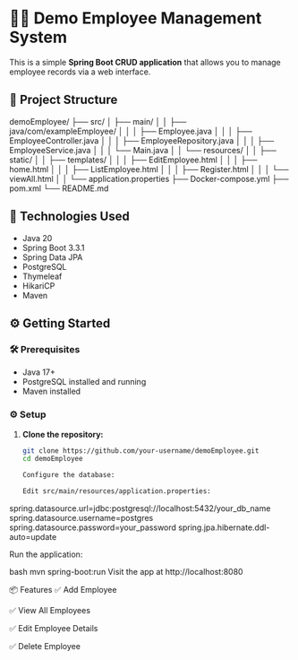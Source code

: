 # 🧑‍💼 Demo Employee Management System

This is a simple **Spring Boot CRUD application** that allows you to manage employee records via a web interface.

## 📁 Project Structure

demoEmployee/
├── src/
│ ├── main/
│ │ ├── java/com/exampleEmployee/
│ │ │ ├── Employee.java
│ │ │ ├── EmployeeController.java
│ │ │ ├── EmployeeRepository.java
│ │ │ ├── EmployeeService.java
│ │ │ └── Main.java
│ │ └── resources/
│ │ ├── static/
│ │ ├── templates/
│ │ │ ├── EditEmployee.html
│ │ │ ├── home.html
│ │ │ ├── ListEmployee.html
│ │ │ ├── Register.html
│ │ │ └── viewAll.html
│ │ └── application.properties
├── Docker-compose.yml
├── pom.xml
└── README.md


## 🔧 Technologies Used

- Java 20
- Spring Boot 3.3.1
- Spring Data JPA
- PostgreSQL
- Thymeleaf
- HikariCP
- Maven

## ⚙️ Getting Started

### 🛠️ Prerequisites
- Java 17+
- PostgreSQL installed and running
- Maven installed

### ⚙️ Setup

1. **Clone the repository:**
   ```bash
   git clone https://github.com/your-username/demoEmployee.git
   cd demoEmployee

   Configure the database:

   Edit src/main/resources/application.properties:

spring.datasource.url=jdbc:postgresql://localhost:5432/your_db_name
spring.datasource.username=postgres
spring.datasource.password=your_password
spring.jpa.hibernate.ddl-auto=update

Run the application:

bash
mvn spring-boot:run
Visit the app at http://localhost:8080

📦 Features
✅ Add Employee

✅ View All Employees

✅ Edit Employee Details

✅ Delete Employee
